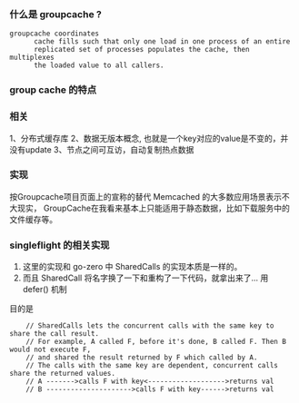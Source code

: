 ### 什么是 groupcache ?

```group cache 的特点是
groupcache coordinates
      cache fills such that only one load in one process of an entire
      replicated set of processes populates the cache, then multiplexes
      the loaded value to all callers.
```


### group cache 的特点

### 相关
1、分布式缓存库
2、数据无版本概念, 也就是一个key对应的value是不变的，并没有update
3、节点之间可互访，自动复制热点数据

### 实现

按Groupcache项目页面上的宣称的替代 Memcached 的大多数应用场景表示不大现实，
GroupCache在我看来基本上只能适用于静态数据，比如下载服务中的文件缓存等。 



### singleflight 的相关实现
1. 这里的实现和 go-zero 中 SharedCalls 的实现本质是一样的。 
2. 而且 SharedCall 将名字换了一下和重构了一下代码，就拿出来了...
用 defer() 机制

目的是
```
	// SharedCalls lets the concurrent calls with the same key to share the call result.
	// For example, A called F, before it's done, B called F. Then B would not execute F,
	// and shared the result returned by F which called by A.
	// The calls with the same key are dependent, concurrent calls share the returned values.
	// A ------->calls F with key<------------------->returns val
	// B --------------------->calls F with key------>returns val
``` 